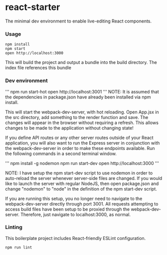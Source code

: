react-starter
=====================

The minimal dev environment to enable live-editing React components.

### Usage

```
npm install
npm start
open http://localhost:3000
```
This will build the project and output a bundle into the build directory. The index file references this bundle

### Dev environment

'''
    npm run start-hot
    open http://localhost:3001
'''
NOTE: It is assumed that the dependencies in package.json have already been installed via npm install.

This will start the webpack-dev-server, with hot reloading. Open App.jsx in the src directory, add something to the render function and save.
The changes will appear in the browser without requiring a refresh. This allows changes to be made to the application without changing state!

If you define API routes or any other server routes outside of your React application, you will also want to run the Express server in conjunction with
the webpack-dev-server in order to make these endpoints available. Run the following commands in a second terminal window.

'''
    npm install -g nodemon
    npm run start-dev
    open http://localhost:3000
'''

NOTE: I have setup the npm start-dev script to use nodemon in order to auto-reload the server whenever server-side files are changed. If you would
      like to launch the server with regular NodeJS, then open package.json and change "nodemon" to "node" in the definition of the npm start-dev script.

If you are running this setup, you no longer need to navigate to the webpack-dev-server directly through port 3001. All requests attempting to access
build files have been setup to be proxied through the webpack-dev-server. Therefore, just navigate to localhost:3000, as normal.


### Linting

This boilerplate project includes React-friendly ESLint configuration.

```
npm run lint
```
